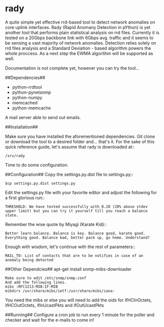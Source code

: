 rady
====

A quite simple yet effective rrd-based tool to detect network anomalies on core uplink interfaces. 
Rady (Rapid Anomany Detection in pYthon) is yet another tool that performs plain statistical analysis on rrd files.
Currently it is tested on a 20Gbps backbone link with 6Gbps avg. traffic and it seems to be sensing a vast majority of network anomalies.
Detection relies solely on rrd files analysis and a Standard Deviation - based algorithm powers the whole proccess. As a next step the 
EWMA algorithm will be supported as well.

Documentation is not complete yet, however you can try the tool...

##Dependencies##

* python-rrdtool
* python-pynetsnmp
* python-numpy
* memcached
* python-memcache

A mail server able to send out emails.

##Installation##

Make sure you have installed the aforementioned dependencies.
Git clone or download the tool to a desired folder and... that's it.
For the sake of this quick reference guide, let's assume that rady is downloaded at::

    /srv/rady
 
Time to do some configuration.

##Configuration##
Copy the settings.py.dist file to settings.py::

    $cp settings.py.dist settings.py
    
Edit the settings.py file with your favorite editor and adjust the following for a first glorious run::

    THRESHOLD: We have tested successfully with 0.20 (20% above stdev upper limit) but you can try it yourself till you reach a balance state. 

Remember the wise quote by Miyagi (Karate Kid)::

    Better learn balance. Balance is key. Balance good, karate good. Everything good. Balance bad, better pack up, go home. Understand?
   
Enough with wisdom, let's continue with the rest of parameters::

    MAIL_TO: List of contacts that are to be notifies in case of an anomaly being detected
     

##Other Dependcies##
apt-get install snmp-mibs-downloader

    Make sure to edit /etc/snmp/snmp.conf
    And add the following lines. 
    mibs :RFC1213-MIB:IF-MIB
    mibdirs /usr/share/mibs/ietf:/usr/share/mibs/iana:

You need the mibs or else you will need to add the oids for ifHCInOctets, ifHCOutOctets, ifInUcastPkts and ifOutUcastPkts

##Running##
Configure a cron job to run every 1 minute for the poller and checker and wait for the e-mails to come in! 

